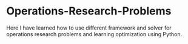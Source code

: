 # Operations-Research-Problems
Here I have learned how to use different framework and solver for operations research problems and learning optimization using Python.
